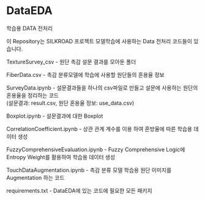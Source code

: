 # DataEDA
학습용 DATA 전처리

이 Repository는 SILKROAD 프로젝트 모델학습에 사용하는 Data 전처리 코드들이 있습니다.  
  
TextureSurvey_csv - 원단 촉감 설문 결과를 모아둔 폴더  
  
FiberData.csv - 촉감 분류모델에 학습에 사용할 원단들의 혼용율 정보  
  
SurveyData.ipynb - 설문결과들을 하나의 csv파일로 만들고 설문에 사용하는 원단의 혼용율을 정리하는 코드  
(설문결과: result.csv, 원단 혼용율 정보: use_data.csv)  

Boxplot.ipynb - 설문결과에 대한 Boxplot
  
CorrelationCoefficient.ipynb - 상관 관계 계수를 이용 하여 혼방율에 따른 학습용 데이터 생성

FuzzyComprehensiveEvaluation.ipynb - Fuzzy Comprehensive Logic에 Entropy Weight를 활용하여 학습용 데이터 생성

TouchDataAugmentation.ipynb - 촉감 분류 모델 학습용 원단 이미지를 Augmentation 하는 코드  
  
requirements.txt - DataEDA에 있는 코드에 필요한 모든 패키지
